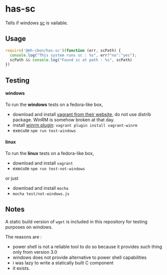 # has-sc

Tells if windows [sc](https://technet.microsoft.com/en-us/library/bb490995.aspx) is vailable.

## Usage

```js
require('@mh-cbon/has-sc')(function (err, scPath) {
  console.log("This system runs sc : %s", err?"no":"yes");
  scPath && console.log("Found sc at path : %s", scPath)
})
```

## Testing

#### windows

To run the __windows__ tests on a fedora-like box,

- download and install [vagrant from their website](https://www.vagrantup.com/downloads.html), do not use distrib package. WinRM is somehow broken at that day.
- install [winrm plugin](https://github.com/criteo/vagrant-winrm): `vagrant plugin install vagrant-winrm`
- execute `npm run test-windows`


#### linux
To run the __linux__ tests on a fedora-like box,

- download and install `vagrant`
- execute `npm run test-not-windows`

or just

- download and install `mocha`
- `mocha test/not-windows.js`

## Notes

A static build version of `wget` is included in this repository for testing purposes on windows.

The reasons are :

- power shell is not a reliable tool to do so because it provides such thing only from version 3.0
- windows does not provide alternative to power shell capabilities
- i was lazy to write a statically built C component
- it exists.
